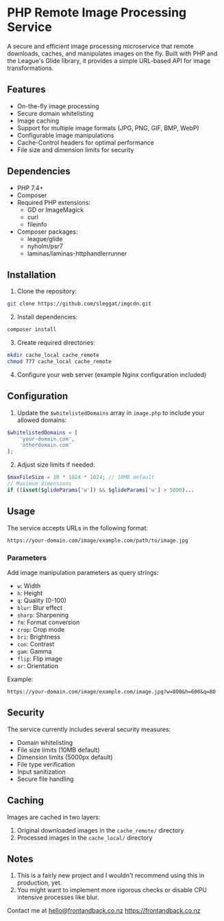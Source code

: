 # PHP Remote Image Processing Service

A secure and efficient image processing microservice that remote downloads, caches, and manipulates images on the fly. Built with PHP and the League's Glide library, it provides a simple URL-based API for image transformations.

## Features

- On-the-fly image processing
- Secure domain whitelisting
- Image caching
- Support for multiple image formats (JPG, PNG, GIF, BMP, WebP)
- Configurable image manipulations
- Cache-Control headers for optimal performance
- File size and dimension limits for security

## Dependencies

- PHP 7.4+
- Composer
- Required PHP extensions:
  - GD or ImageMagick
  - curl
  - fileinfo
- Composer packages:
  - league/glide
  - nyholm/psr7
  - laminas/laminas-httphandlerrunner

## Installation

1. Clone the repository:

```bash
git clone https://github.com/sleggat/imgcdn.git
```

2. Install dependencies:

```bash
composer install
```

3. Create required directories:

```bash
mkdir cache_local cache_remote
chmod 777 cache_local cache_remote
```

4. Configure your web server (example Nginx configuration included)

## Configuration

1. Update the `$whitelistedDomains` array in `image.php` to include your allowed domains:

```php
$whitelistedDomains = [
    'your-domain.com',
    'otherdomain.com'
];
```

2. Adjust size limits if needed:

```php
$maxFileSize = 10 * 1024 * 1024; // 10MB default
// Maximum dimensions
if ((isset($glideParams['w']) && $glideParams['w'] > 5000)...
```

## Usage

The service accepts URLs in the following format:

```
https://your-domain.com/image/example.com/path/to/image.jpg
```

### Parameters

Add image manipulation parameters as query strings:

- `w`: Width
- `h`: Height
- `q`: Quality (0-100)
- `blur`: Blur effect
- `sharp`: Sharpening
- `fm`: Format conversion
- `crop`: Crop mode
- `bri`: Brightness
- `con`: Contrast
- `gam`: Gamma
- `flip`: Flip image
- `or`: Orientation

Example:

```
https://your-domain.com/image/example.com/image.jpg?w=800&h=600&q=80
```

## Security

The service currently includes several security measures:

- Domain whitelisting
- File size limits (10MB default)
- Dimension limits (5000px default)
- File type verification
- Input sanitization
- Secure file handling

## Caching

Images are cached in two layers:

1. Original downloaded images in the `cache_remote/` directory
2. Processed images in the `cache_local/` directory

## Notes

1. This is a fairly new project and I wouldn't recommend using this in production, yet.
2. You might want to implement more rigorous checks or disable CPU intensive processes like blur.

Contact me at hello@frontandback.co.nz
https://frontandback.co.nz
